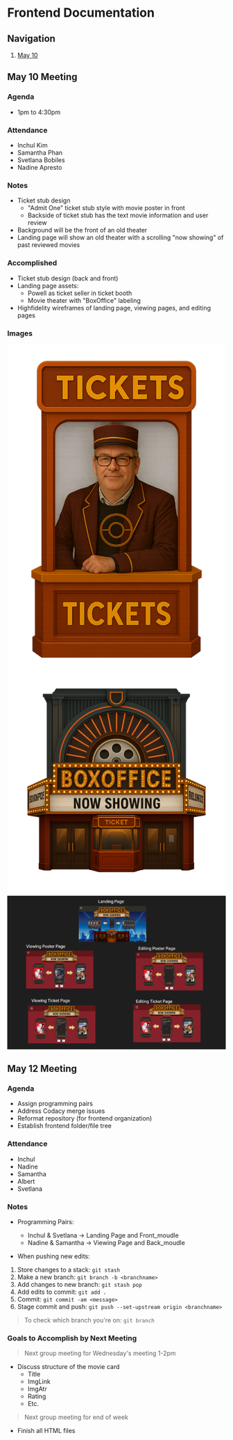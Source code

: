 # Frontend Documentation

## Navigation

1. [May 10](#may-10-meeting)

## May 10 Meeting

### Agenda

- 1pm to 4:30pm

### Attendance

- Inchul Kim
- Samantha Phan
- Svetlana Bobiles
- Nadine Apresto

### Notes

- Ticket stub design
  - "Admit One" ticket stub style with movie poster in front
  - Backside of ticket stub has the text movie information and user review 
- Background will be the front of an old theater
- Landing page will show an old theater with a scrolling "now showing" of past reviewed movies

### Accomplished

- Ticket stub design (back and front)
- Landing page assets:
  - Powell as ticket seller in ticket booth
  - Movie theater with "BoxOffice" labeling
- Highfidelity wireframes of landing page, viewing pages, and editing pages

### Images

![Powell Ticket Seller](/frontend/assets/meeting_refs/PowellTicketSeller.png)
![BoxOffice Theater](/frontend/assets/meeting_refs/BoxOffice.png)
![Highfidelity Wireframes](/frontend/assets/meeting_refs/hifidelity_wireframes.png)

## May 12 Meeting

### Agenda

- Assign programming pairs
- Address Codacy merge issues
- Reformat repository (for frontend organization)
- Establish frontend folder/file tree

### Attendance

- Inchul
- Nadine
- Samantha
- Albert
- Svetlana

### Notes

- Programming Pairs:
  - Inchul & Svetlana -> Landing Page and Front_moudle
  - Nadine & Samantha -> Viewing Page and Back_moudle

- When pushing new edits:
  
1. Store changes to a stack: `git stash`
2. Make a new branch: `git branch -b <branchname>`
3. Add changes to new branch: `git stash pop`
4. Add edits to commit: `git add .`
5. Commit: `git commit -am <message>`
6. Stage commit and push: `git push --set-upstream origin <branchname>`

> To check which branch you're on: `git branch`

### Goals to Accomplish by Next Meeting

> Next group meeting for Wednesday's meeting 1-2pm

- Discuss structure of the movie card
  - Title
  - ImgLink
  - ImgAtr
  - Rating
  - Etc.

> Next group meeting for end of week

- Finish all HTML files